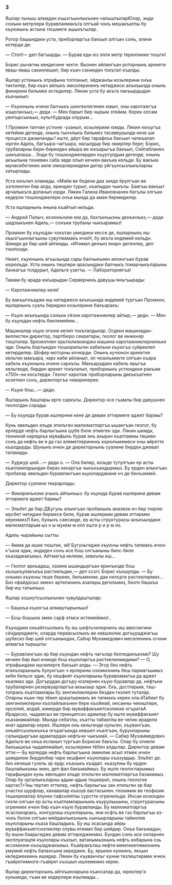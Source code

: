 ### 3

Яшлар тыныш алмадан къызгъынлыкънен чалыштыларЮлар, энди сонъки метрлери буравланмакъта олгъай чокъ мешакъатлы бу къуюиынъ астына тюшмеге ашыкътылар.

Ротор башындаки уста, прнборларгъа бакъып алгъан сонъ, элини котерди де:

— Стоп!— деп багъырды.
— Бурав еди юз элли метр теренликке тюшти!

Борис рычагны кендисине чекти.
Вызнен айлангъан роторнынъ арекети яваш-яваш сакинлешип, бир къач саниеден токътап къалды.

Яшлар устанынъ этрафына топланып, эйджанлы козьлерини онъа тиктилер, бир къач айлыкъ эмсклерининъ нетиджеси акъкъында онынъ фикирини бильмек истедилер.
Лякии уста бу акъта лакъырдыдан къачыиып:

— Къуюнынь ичини балчыкъ шингенлигинен ювып, оны каротажгъа азырланъыз,— деди.
— Мен барып бир чырым этейим.
Керек олсам уянтырсынъыз, культбудкада олурым...

1 Промкин тапчан устюне -узанып, козьлериии юмды.
Лякин юкъугъа кетейим дегенде, онынъ тынчлыкъ бильмез тасаввурында кене ши процесси джаиланды:! иште, дёрт бир тарафкъа бакъып чапкъалап юрген Адиль, багъыра-чагъыра, насылдыр бир эмирлер бере; Борис, трубаларны бири-биринден айыра ве юкъарыгъа бакъып, Сейтабланен шакъалаша...
Энди бу тюшюнджелерден къуртулдым дегенде, онынъ акъылына тюневин саба эвде олып кечкен вакъиа кельди.
Бу вакъиа мунасебетинен аиле омюрлериндеки дигер уйгъунсызлыкъларны хатырлады.

Уста юкълап оламады.
«Мийи ве бедени даа зияде ёрулгъан ве эзгеленген бир алда, еринден турып, къапыдан чыкъты.
Баягъы вакъыт арчалыкъта доланып юрди.
Лякин Галина Ивановнанен багълы олгъан кедерли тюшюнджелери онъа мында да аман бермедилер.

Уста яшларнынъ янына къайтып кельди.

— Андрей Палыч, козюнънзни юм да, бахтынъызны денъенъиз,— деди шадлыкънен Адиль,— сонъки трубаны чыкъарамыз!

Промкин бу къуюдан чокътан умюдини кессе де, яшларнынъ иш къызгъынлыгъыны сувутмамакъ ичюН, бу акъта индемей кельдн.
Шимди де бир шей айтмады.
«Итимал денъиз янар» дегенлер, деп тюнпонди.

Ниает, къуюнынъ агъызында сары балчыкъиен аялангъан бурав корюльди.
Уста онынъ тишлери арасындаки балчыкъ томарчыкъларыны банкагъа толдурып, Адильге узатты.
— Лабораториягъа!

Тамам бу арада юкъарыдан Сервернинъ давушы янъгъырады:

— Каротажниклер келе!

Бу вакъыткъадже иш нетиджеси акъкъында индемей тургъан Промкнн, яшларнынъ суаль бериджи козьлерине бакъаракъ:

— Къую акъкъында сонъки сёзни каротажниклер айтыр,— дедн.
— Мен бу къуюдан нефть беклемейим...

Машиналар къую огюне келип токъталдылар.
Огдеки машинадан-виллистен директор, партбюро секретары, геолог ве инженер тюштилер.
Брезентнен орьтюлиэкинджи машина каротажниклернинъки эди.
Онынъ бортындан тюшюрильген кабельни къуюгъа суйреклеп кетирдилер.
Шофер моторны кочюрди.
Онынъ кучюнсн арекетке кельген макъара, чарх киби айланып, эп чезильмекте олгъан къара кабель къуюнынъ ичине саркъты.
Макъарадакн кабель ярыгъа кельгенде, бирден арекет токъталып, прнборнынъ устюндеки ракъам «750»-ни косьтерди.
Геолог каротаж приборларыны дикъкъатнен козеткен сонъ, директоргъа чевирилерек:

— Къую бош...— деди.

Яшларынъ башлары ерге саркъты.
Днректор нсе гъамлы бир давушнен геологдан сорады:

— Бу къуюда бурав ишлернни кене де девам эттирмеге аджет бармы?

Кунь эвельден эльде этильген малюматларгъа ышангъан геолог, бу ерлерде нефть барлыгъына шубе бнле этмеген эди.
Лякин шимди, техникий нарядкъа мувафыкъ бурав энъ ахыркн къатламны тешкен сонъ да нефть ве я да газ аляметлеринннъ корюльмемеси оны айретте къалдырды.
Шунынъ ичюн де директорнынъ суалине бнрден джевап тапамады.

— Худжур шей...— деди о.
— Ола билир, козьде тутулгъан ер асты къатламларындан бираз кенаргъа чыкъкъандырмыз.
Бу ерден алынгъан пробалар эвельден буравлангъан кьуюлардакине нч де бенъземей.

Директор суалини текрарлады:

— Фикиринъизни ачыкъ айтынъыз: бу къуюда бурав ншлерини девам эттирмеге аджет бармы?

— Эльбет де бар.ДБугунь алынгъан пробанынъ анализи ич бир тюрлю мусбет нетидже бермесе биле, бурав ишлериии девам эттирмек керекмизЛ Биз, бунынъ саесинде, ер асты структурасы акъкъындаки малюматларым ыз н ы мукем м елл ешти р и р м из.

Адиль чырайыны сытты:

— Амма да ишке тюштик, эй!
Бугуньгедже къуюны нефть тапмакъ ичюн к'ъаза эдик, эндиден сонъ исе бош олгъаныны билс-биле къазаджакъмыз.
Айтмагъа келеми, зевкълы иш...

— Геолог аркъадаш, хазине ышандыргъан еринъизде бош къошкъулакъкъа расткельдик,— деп ссзгс Борис къошулды.
— Бу онъмаз къуюны теше береек, бильменнм, даа нелсрге расткелирмиз...
Биз «файдасыз эмек» артелининъ азалары дегильмиз, бизге башкъа бир иш тапынъыз.

Яшлар хошнутсызлыкънен чувулдаштылар:

— Башкъа къуюгъа алмаштырынъыз!

— Бош-бошына эмек сарф этмск истемеймиз!..

Къуюдаки онъайтсызлыкъ бу яш шефтьчилернинъ иш авеслигини сёндиреджегн, оларда первасызлыкъ ве кевшеклик догъураджагъы шубесиз бир шей олгъанындан, Сабнр Мухамедович меселенинъ огюни алмагъа тырышты:

— Буравлангъан эр бир къуюдан нефть чагълар беллединъизми?
Шу кечкен бир йыл ичинде бош къуюларгъа расткелинмедими?
— О, этрафыидаки ишчилерге бакъып алды.
— Эгср биз нефть ятакъларынынъ булунгъан ч ерлерини озюмизнинъ беш пармагъымыз киби бильсе эдик, бу кешфият къуюларыны буравламагъа да аджет къалмаз эди.
Догърудаи догъру юзлернен къую буравлар да, нефтьни трубаларнен резервуарларгъа акъызыр эдик.
Екъ, достларым, таш-топракъ къатламлары бу зенгинликлерни бизден гизлеп туталар.
Оларны къан-тер тёкип араштырмакъ ве тапмакъ керек ола.йТабиат бу зенгинликлерни къолайлыкънен бере къоймай, инсанны чекиштире, орселей, алдай, кимерде бир муваффакъиетсизликке огъратаА Ирадесиз, чыдамсыз ве принципсиз адамлар бу иште муваффакъиет къазанамайлар.
Мында себатлы, къатты табиатлы ве челик ирадели инат адамлар керек.
Ишлери онъ кельгенде кульген, къувангъан, онъайтсызлыкъкъа огърагъанда кевшеп къалгъан, бурунларыны салындыргъаи адамлардан нефтьчи чыкъмай.
— Сабир Мухаммедович Адильге ве онъа ясланып тургъан Бориске бакъты.
Олар бу опкели бакъышкъа чыдаялмайып, козьлерини тёбен алдылар.
Директор девам этти:— Бу ерлерде нефть барлыгъына эминлик асыл этмек ичюн шимдилик бирденбир чаре кешфинт къуюлары къазувдыр.
Эльбет де.
биз келиши гузель эр ердс къазыкъ къадап.
къазупны бу ерден башлайыкъмы экен, деп фал бакъмаймыз.
Бу иште геологларымыз тарафындан кунь эвельден эльде этильген малюматларгъа базаиамыз.
Олар бу орталыкъларны адым-адым тешкерип, онынъ геологик картас1>1ны тертип эттилер, нефть барлыгъы зан этильген эр бир участка шурфлар, канавалар къазув вастасынен.
геохимик ве геофизик тешкерювлер ёлунен тафснлятлы сурстте огренильди.
Инсаи козюнден гизли олгъан ер асты къатламларынынъ къурулышыны, структурасыны огренмек ичюн бир къач къую буравланды.
Бу малюматларгъа эсасланаракъ, контурлаш къуюларыны, яни нсфть ве газ барлыгъы аз-чокъ белли олгъан мейданлыкънынъ сынъырларыны тайинлев къуюларыны къаза башладыкъ.
Бу иш эсасында айры муваффакъиетсизликлер олувы итимал бир шейдир.
Онъа бакъмадан, бу ишни баарьгедже девам эттиреджекмиз.
Бундан сонъ исе онларнен эксплуатацпя къуюлары къазып, ватанымызнынъ нефть анбарына озь иссемизни къошаджакъмыз.
Къайракъташ нефти мемлекетимизнинъ умумий нефть балансына киреджек.
Бу, ярынки куннинъ, якъын келеджекиинъ ишидир.
Лякин бу къуванчльг кунни тезлештирмек ичюн гъайретимизге-гъайрет къошып ишлемемиз керек.

Яшлар директорнынъ айткъанларына къансалар да, юреклер'и кульмеди, гъам ве кедерлери язылмады...

